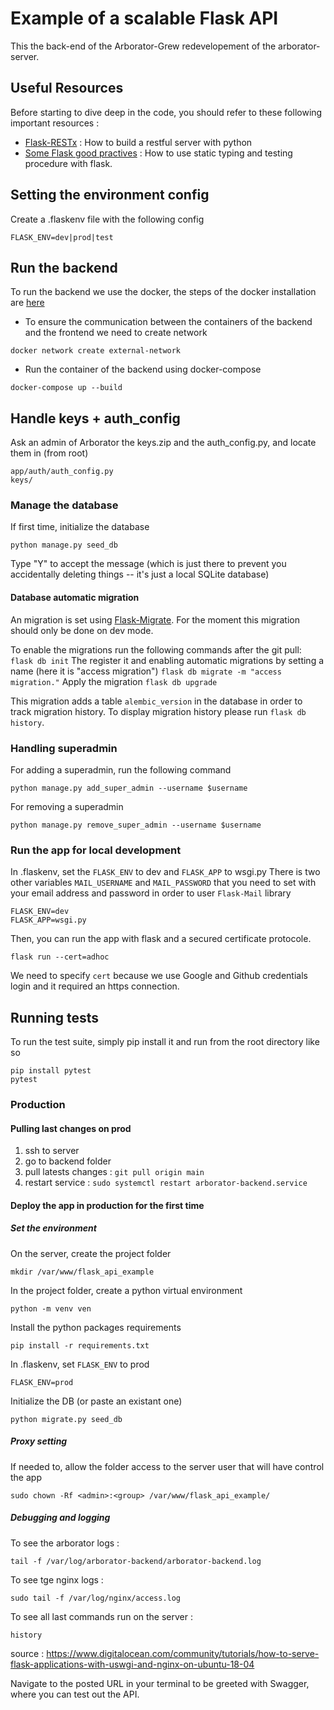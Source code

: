 # Example of a scalable Flask API

This the back-end of the Arborator-Grew redevelopement of the arborator-server.

## Useful Resources
Before starting to dive deep in the code, you should refer to these following important resources :
- [Flask-RESTx](https://flask-restx.readthedocs.io/en/latest/) : How to build a restful server with python
- [Some Flask good practives](http://alanpryorjr.com/2019-05-20-flask-api-example/) : How to use static typing and testing procedure with flask.

## Setting the environment config
Create a .flaskenv file with the following config 
```
FLASK_ENV=dev|prod|test
```

## Run the backend
To run the backend we use the docker, the steps of the docker installation are [here](https://github.com/Arborator/arborator-frontend#1-install-docker-and-docker-compose)

- To ensure the communication between the containers of the backend and the frontend we need to create network
```
docker network create external-network
```
- Run the container of the backend using docker-compose
```
docker-compose up --build
```


## Handle keys + auth_config
Ask an admin of Arborator the keys.zip and the auth_config.py, and locate them in (from root)
```
app/auth/auth_config.py
keys/
```

### Manage the database

If first time, initialize the database

```
python manage.py seed_db
```

Type "Y" to accept the message (which is just there to prevent you accidentally deleting things -- it's just a local SQLite database)

#### Database automatic migration

An migration is set using [Flask-Migrate](https://flask-migrate.readthedocs.io/en/latest/). For the moment this migration should only be done on dev mode.

To enable the migrations run the following commands after the git pull:
```flask db init```
The register it and enabling automatic migrations by setting a name (here it is "access migration")
```flask db migrate -m "access migration."``` 
Apply the migration
```flask db upgrade```

This migration adds a table `alembic_version` in the database in order to track migration history. 
To display migration history please run `flask db history`.


### Handling superadmin
For adding a superadmin, run the following command
```
python manage.py add_super_admin --username $username
```

For removing a superadmin
```
python manage.py remove_super_admin --username $username
```


### Run the app for local development

In .flaskenv, set the `FLASK_ENV` to dev and `FLASK_APP` to wsgi.py
There is two other variables `MAIL_USERNAME` and `MAIL_PASSWORD` that you need to set with your email address and password in order to user `Flask-Mail` library
```
FLASK_ENV=dev
FLASK_APP=wsgi.py
```


Then, you can run the app with flask and a secured certificate protocole.
```
flask run --cert=adhoc
```
We need to specify `cert` because we use Google and Github credentials login and it required an https connection.

## Running tests

To run the test suite, simply pip install it and run from the root directory like so

```
pip install pytest
pytest
```


### Production

#### Pulling last changes on prod
1) ssh to server
2) go to backend folder
3) pull latests changes : `git pull origin main`
4) restart service : `sudo systemctl restart arborator-backend.service`
#### Deploy the app in production for the first time

##### Set the environment

On the server, create the project folder

```
mkdir /var/www/flask_api_example
```

In the project folder, create a python virtual environment
```
python -m venv ven
```

Install the python packages requirements
```
pip install -r requirements.txt
```

In .flaskenv, set `FLASK_ENV` to prod
```
FLASK_ENV=prod
```

Initialize the DB (or paste an existant one)
```
python migrate.py seed_db
```

##### Proxy setting 

If needed to, allow the folder access to the server user that will have control the app
```
sudo chown -Rf <admin>:<group> /var/www/flask_api_example/
```

##### Debugging and logging
To see the arborator logs : 
```
tail -f /var/log/arborator-backend/arborator-backend.log
```
To see tge nginx logs :
```
sudo tail -f /var/log/nginx/access.log
```
To see all last commands run on the server :
```
history
```


source : https://www.digitalocean.com/community/tutorials/how-to-serve-flask-applications-with-uswgi-and-nginx-on-ubuntu-18-04

Navigate to the posted URL in your terminal to be greeted with Swagger, where you can test out the API.


